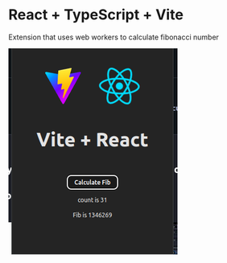 # React + TypeScript + Vite

Extension that uses web workers to calculate fibonacci number


![pop up](./docs/popup.png)
